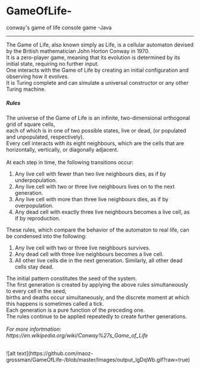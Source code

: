 # GameOfLife-
 conway's game of life console game -Java

---

<p>
  The Game of Life, also known simply as Life, is a cellular automaton devised by the British mathematician John Horton Conway in 1970.
 <br> It is a zero-player game, meaning that its evolution is determined by its initial state, requiring no further input. 
  <br>One interacts with the Game of Life by creating an initial configuration and observing how it evolves.
  <br>It is Turing complete and can simulate a universal constructor or any other Turing machine.
  </p>
  
  <p>
  <h5>Rules</h5>
  The universe of the Game of Life is an infinite, two-dimensional orthogonal grid of square cells,<br>
   each of which is in one of two possible states, live or dead, (or populated and unpopulated, respectively).<br>
   Every cell interacts with its eight neighbours, which are the cells that are horizontally, vertically, or diagonally adjacent.<br>
   <br>
   At each step in time, the following transitions occur:<br>
   <ol>
  <li>Any live cell with fewer than two live neighbours dies, as if by underpopulation.</li>
  <li>Any live cell with two or three live neighbours lives on to the next generation.</li>
  <li>Any live cell with more than three live neighbours dies, as if by overpopulation.</li>
  <li>Any dead cell with exactly three live neighbours becomes a live cell, as if by reproduction.</li>
  </ol>
  These rules, which compare the behavior of the automaton to real life, can be condensed into the following:<br>
  <ol>
  <li>Any live cell with two or three live neighbours survives.</li>
  <li>Any dead cell with three live neighbours becomes a live cell.</li>
  <li>All other live cells die in the next generation. Similarly, all other dead cells stay dead.</li>
  </ol>
  The initial pattern constitutes the seed of the system.<br>
  The first generation is created by applying the above rules simultaneously to every cell in the seed;<br>
  births and deaths occur simultaneously, and the discrete moment at which this happens is sometimes called a tick.<br>
  Each generation is a pure function of the preceding one.<br>
  The rules continue to be applied repeatedly to create further generations.
  <br>
  <br>
  <i>
  For more infortmation: 
  https://en.wikipedia.org/wiki/Conway%27s_Game_of_Life
</i>
</p>
<br>
![alt text](https://github.com/maoz-grossman/GameOfLife-/blob/master/Images/output_lgDqWb.gif?raw=true)
